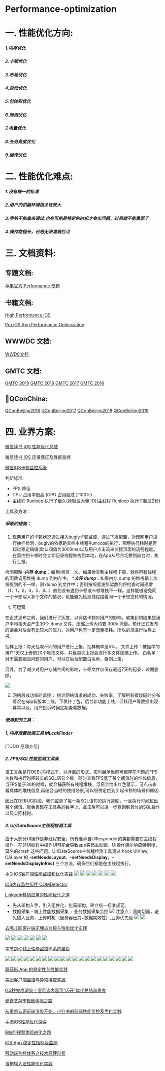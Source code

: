 # Performance-optimization

# 一. 性能优化方向:

##### 1.内存优化
##### 2.卡顿优化
##### 3.布局优化
##### 4.启动优化
##### 5.包体积优化
##### 6.网络优化
##### 7.电量优化
##### 8.业务角度优化
##### 9.编译优化

# 二. 性能优化难点:

##### 1.没有统一的标准
##### 2.用户的机器环境相关性较大
##### 3.手机不能拿来调试,也有可能是特定的时机才会出问题，过后就不能重现了 
##### 4.操作路径长，日志无法准确打点


# 三. 文档资料:

## 专题文档:

[苹果官方 Performance 专题](https://developer.apple.com/library/archive/navigation/#section=Topics&topic=Performance)

## 书籍文档:
[High Performance iOS](./doc/OReilly.High.Performance.iOS.Apps.2016.6.pdf)

[Pro iOS App Performance Optimization](./doc/Pro_ios_apps_performance_optimization.pdf)

## WWWDC 文档:

[WWDC文档](./doc/WWDC/)

## GMTC 文档:

[GMTC 2019](https://gmtc.infoq.cn/2019/beijing/#theme)
[GMTC 2018](https://gmtc.infoq.cn/2018/beijing/#theme)
[GMTC 2017](http://gmtc2017.geekbang.org/#theme)
[GMTC 2016](http://gmtc2016.geekbang.org/#theme)

## QConChina:

[QConBeijing2016](https://github.com/QConChina/QConShanghai2016)
[QConBeijing2017](https://github.com/QConChina/QConBeijing2017)
[QConBeijing2018](https://github.com/QConChina/QConShanghai2018)
[QConBeijing2019](https://github.com/QConChina/QConBeijing2019)

# 四. 业界方案:

[微信读书 iOS 性能优化总结](http://wereadteam.github.io/2016/05/03/WeRead-Performance/)

[微信读书 iOS 质量保证及性能监控](http://wereadteam.github.io/2016/12/12/Monitor/)

[微信iOS卡顿监控系统](https://mp.weixin.qq.com/s?__biz=MzAwNDY1ODY2OQ%3D%3D&idx=1&mid=207890859&scene=23&sn=e98dd604cdb854e7a5808d2072c29162&srcid=0921FzoCw9j1W7n4uFYKuarC#rd)


判断标准:
- FPS 降低
- CPU 占用率很高 (CPU 占用超过了100%)
- 主线程 Runloop 执行了很久(抢锁或大量 IO)(主线程 Runloop 执行了超过2秒)

工具及方法：

##### 采取的措施：

1. 现网用户的卡顿状况通过接入bugly卡顿监控，通过下发配置，对现网用户进行抽样检测，bugly的依据是监控主线程Runloop的执行，观察执行耗时是否超过预定阀值(默认阀值为3000ms)以及用户点击流来监控页面的流畅程度。在监控到卡顿时会立即记录线程堆栈到本地，在App从后台切换到前台时，执行上报。

检测策略:
****内存 dump****：每1秒检查一次，如果检查到主线程卡顿，就将所有线程的函数调用堆栈 dump 到内存中。
****文件 dump***：如果内存 dump 的堆栈跟上次捕捉到的不一样，则 dump 到文件中；否则按照斐波那契数列将检查时间递增（1，1，2，3，5，8…）直到没有遇到卡顿或卡顿堆栈不一样。这样能够避免同一个卡顿写入多个文件的情况，也能避免检测线程围着同一个卡顿空转的情况。

4. 可运营

在正式发布之前，我们进行了灰度，以评估卡顿对用户的影响。收集到的结果是用户平均每天会产生30个 dump 文件，压缩上传大约要 300k 流量。预计正式发布的话会对后台有比较大的压力，对用户也有一定流量损耗。所以必须进行抽样上报。

抽样上报：每天抽取不同的用户进行上报，抽样概率是5%。
文件上传：被抽中的用户1天仅上传前20个堆栈文件，并且每次上报会进行多文件压缩上传。
白名单：对于需要跟进问题的用户，可以在后台配置白名单，强制上报。

另外，为了减少对用户存储空间的影响，卡顿文件仅保存最近7天的记录，过期删除。


![](http://wereadteam.github.io/img/monitor-main_run_loop.png)

2. 网络层成功率的监控：
统计网络请求的成功、失败率，了解所有错误码的分布情况在app新版本上线，下发补丁包，后台新功能上线，活跃用户等数据出现异常以及，用户投诉时候定期查看数据。


##### 使用到的工具：

##### 1. 内存泄露检测工具 ****MLeakFinder**** 

[TODO 原理介绍]

##### 2. FPS/SQL性能监测工具条

该工具条是在DEBUG模式下，以浮窗的形式。实时展示当前可能存在问题的FPS次数和执行时间较长的SQL语句个数，随时查看FPS低于某个阈值时的堆栈信息，当FPS低于30的时候，就会捕获所有线程堆栈，浮窗会给出红色警示，可点击查看具体的堆栈信息,再结合当时的使用场景,可以很快定位到引起卡顿的场景和原因.

因此在DEBUG阶段，我们监测了每一条SQL语句的执行速度，一旦执行时间超出某个阈值，就会表现在工具条的数字上，点击后可以进一步查询到具体的SQL操作以及实际耗时。

##### 3. UI/DataSource主线程检测工具

由于大部分UI操作是非线程安全，所有继承自UIResponder的类都需要在主线程操作，在非UI线程中操作UI可能会导致app突然丢动画，UI操作偶尔响应特别慢，莫名的crash 这些问题。UI/DataSource主线程检测工具通过 hook UIView, CALayer 的 ****-setNeedsLayout****，****-setNeedsDisplay****，****-setNeedsDisplayInRect**** 三个方法，确保它们都是在主线程执行。

[手Q iOS客户端性能监控和优化实践](https://static001.geekbang.org/con/42/pdf/3377855748/file/%E7%BD%97%E9%91%AB-%E6%89%8BQiOS%E6%80%A7%E8%83%BD%E7%9B%91%E6%8E%A7%E5%92%8C%E4%BC%98%E5%8C%96%E5%AE%9E%E8%B7%B5.pdf)
![](./img/qq_0001.png)
![](./img/qq_0002.png)
![](./img/qq_0003.png)
![](./img/qq_0004.png)
![](./img/qq_0005.png)
![](./img/qq_0006.png)
![](./img/qq_0007.png)

[iOS内存监控组件 OOMDetector](https://github.com/Tencent/OOMDetector)

[LinkedIn移动应用的性能优化之道](https://ppt.infoq.cn/slide/show?cid=31&pid=1495)
* 先从架构入手，引入组件化，化简架构，建立统一标准规范。
* 数据采集 - 端上性能数据采集 + 业务数据采集监控
![](./img/linkin_0001.png)
注意点：面向切面，避免侵入业务，上传时机（服务器压力+数据实效性）,业务优先级
![](./img/linkin_0003.png)
![](./img/linkin_0004.png)

[去哪儿网客户端无埋点监控与性能优化实践](https://static001.geekbang.org/con/42/pdf/105012734/file/%E5%AD%9F%E8%B6%85-qunar-%E5%8E%BB%E5%93%AA%E5%84%BF%E7%BD%91%E5%85%AC%E5%85%B1%E4%BA%A7%E5%93%81%E9%83%A8%E5%A4%A7%E5%89%8D%E7%AB%AF%E8%B4%9F%E8%B4%A3%E4%BA%BA.pdf)

![](./img/go_where_0001.png)
![](./img/go_where_0002.png)
![](./img/go_where_0003.png)
![](./img/go_where_0004.png)
![](./img/go_where_0005.png)
![](./img/go_where_0006.png)
![](./img/go_where_0007.png)


[字节跳动线上性能监控体系的建设](https://static001.geekbang.org/con/42/pdf/2562453822/file/%E4%B8%87%E9%87%8C%E9%B9%8F&mdash;%E5%AD%97%E8%8A%82%E8%B7%B3%E5%8A%A8%E7%BA%BF%E4%B8%8A%E6%80%A7%E8%83%BD%E7%9B%91%E6%8E%A7%E4%BD%93%E7%B3%BB%E7%9A%84%E5%BB%BA%E8%AE%BE.pdf)

![](./img/bd_0001.png)
![](./img/bd_0002.png)
![](./img/bd_0003.png)
![](./img/bd_0004.png)
![](./img/bd_0005.png)
![](./img/bd_0006.png)
![](./img/bd_0007.png)
![](./img/bd_0008.png)
![](./img/bd_0009.png)
![](./img/bd_00010.png)
![](./img/bd_00011.png)
![](./img/bd_00012.png)
![](./img/bd_00013.png)
![](./img/bd_00014.png)
![](./img/bd_00015.png)
![](./img/bd_00016.png)
![](./img/bd_00017.png)
![](./img/bd_00018.png)
![](./img/bd_00019.png)
![](./img/bd_00020.png)
![](./img/bd_00021.png)

[蘑菇街 App 的稳定性与性能实践](http://pstatic.geekbang.org/pdf/5809d9ef9b45b.pdf?e=1491025393&token=eHNJKRTldoRsUX0uCP9M3icEhpbyh3VF9Nrk5UPM:lKVEa3b-uxMSKW75daZyi0p32aQ=)

[美团客户端监控与异常排查实践](https://ppt.infoq.cn/slide/show?cid=31&pid=1500)

[0.3秒完成渲染！信息流内容页“闪开”优化总结和思考](https://static001.geekbang.org/con/42/pdf/3069718189/file/%E5%BA%9E%E9%94%A6%E8%B4%B5-%E4%BF%A1%E6%81%AF%E6%B5%81%E5%86%85%E5%AE%B9%E9%A1%B5&ldquo;%E9%97%AA%E5%BC%80&rdquo;%E4%BC%98%E5%8C%96%E6%80%BB%E7%BB%93.pdf)

[爱奇艺APP极致体验之路](https://ppt.infoq.cn/slide/show?cid=31&pid=1497)

[从重新认识前端渲染开始，小红书的前端性能监控及优化实践](https://static001.geekbang.org/con/42/pdf/988645838/file/%E6%9D%8E%E5%AD%A3%E9%AA%8F-%E5%B0%8F%E7%BA%A2%E4%B9%A6-%E7%A4%BE%E5%8C%BA%E5%89%8D%E7%AB%AF%E5%B7%A5%E7%A8%8B%E5%B8%88.pdf)


[⼿淘iOS性能优化探索](http://pstatic.geekbang.org/pdf/593a53d813cef.pdf?e=1497499485&token=eHNJKRTldoRsUX0uCP9M3icEhpbyh3VF9Nrk5UPM:sa-xp_aIeIhtiWbqR-hY4ImMzFc=)

[B站的视频体验进化之路](https://static001.geekbang.org/con/42/pdf/3841774823/file/%E8%B0%AD%E5%85%86%E6%AD%86&mdash;GMTC%20B%E7%AB%99%E7%9A%84%E8%A7%86%E9%A2%91%E4%BD%93%E9%AA%8C%E8%BF%9B%E5%8C%96%E4%B9%8B%E8%B7%AF%20-%20bilibili%20.pdf)



[iOS App 稳定性指标及监测](https://juejin.cn/post/6844903488757973006)

[移动端监控体系之技术原理剖析](https://www.jianshu.com/p/8123fc17fe0e)

[搜狗输入法性能优化实践](https://github.com/MDCC2016/iOS-Session-Slides/blob/master/%E6%90%9C%E7%8B%97%E8%BE%93%E5%85%A5%E6%B3%95%E6%80%A7%E8%83%BD%E4%BC%98%E5%8C%96%E5%AE%9E%E8%B7%B5-%E6%9D%8E%E8%85%BE%E6%9D%B0.pdf)


